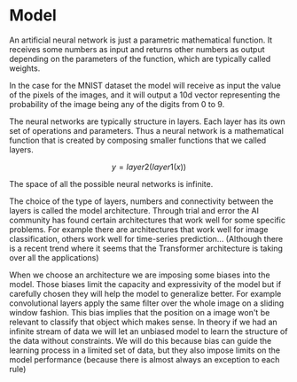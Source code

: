 # Model

An artificial neural network is just a parametric mathematical function. It receives some numbers as input and returns other numbers as output depending on the parameters of the function, which are typically called weights.

In the case for the MNIST dataset the model will receive as input the value of the pixels of the images, and it will output a 10d vector representing the probability of the image being any of the digits from 0 to 9.

The neural networks are typically structure in layers. Each layer has its own set of operations and parameters. Thus a neural network is a mathematical function that is created by composing smaller functions that we called layers.

$$ y = layer2(layer1(x)) $$

The space of all the possible neural networks is infinite.

The choice of the type of layers, numbers and connectivity between the layers is called the model architecture.
Through trial and error the AI community has found certain architectures that work well for some specific problems. For example there are architectures that work well for image classification, others work well for time-series prediction... (Although there is a recent trend where it seems that the Transformer architecture is taking over all the applications)

When we choose an architecture we are imposing some biases into the model. Those biases limit the capacity and expressivity of the model but if carefully chosen they will help the model to generalize better. For example convolutional layers apply the same filter over the whole image on a sliding window fashion. This bias implies that the position on a image won't be relevant to classify that object which makes sense.
In theory if we had an infinite stream of data we will let an unbiased model to learn the structure of the data without constraints. We will do this because bias can guide the learning process in a limited set of data, but they also impose limits on the model performance (because there is almost always an exception to each rule)

